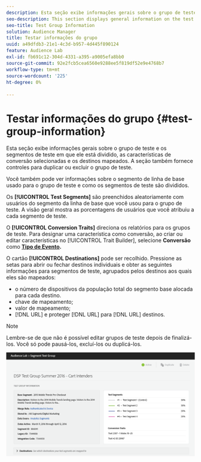 ```yaml
---
description: Esta seção exibe informações gerais sobre o grupo de teste e os segmentos de teste em que ele está dividido, as características de conversão selecionadas e os destinos mapeados. A seção também fornece controles para duplicar ou excluir o grupo de teste.
seo-description: This section displays general information on the test group and the test segments it is divided into, the selected conversion traits and mapped destinations. The section also provides controls for duplicating or deleting the test group.
seo-title: Test Group Information
solution: Audience Manager
title: Testar informações do grupo
uuid: a49dfdb3-21e1-4c3d-b957-4d445f890124
feature: Audience Lab
exl-id: fb691c12-304d-4331-a395-a9005efa8bb0
source-git-commit: 92e2fcb5cea6560e9288ee5f819df52e9e4768b7
workflow-type: tm+mt
source-wordcount: '225'
ht-degree: 0%

---
```


# Testar informações do grupo {#test-group-information}

Esta seção exibe informações gerais sobre o grupo de teste e os segmentos de teste em que ele está dividido, as características de conversão selecionadas e os destinos mapeados. A seção também fornece controles para duplicar ou excluir o grupo de teste.

Você também pode ver informações sobre o segmento de linha de base usado para o grupo de teste e como os segmentos de teste são divididos.

Os **[!UICONTROL Test Segments]** são preenchidos aleatoriamente com usuários do segmento da linha de base que você usou para o grupo de teste. A visão geral mostra as porcentagens de usuários que você atribuiu a cada segmento de teste.

O **[!UICONTROL Conversion Traits]** direciona os relatórios para os grupos de teste. Para designar uma característica como conversão, ao criar ou editar características no [!UICONTROL Trait Builder], selecione **Conversão** como **[Tipo de Evento](../../features/traits/create-onboarded-rule-based-traits.md).**

O cartão **[!UICONTROL Destinations]** pode ser recolhido. Pressione as setas para abrir ou fechar destinos individuais e obter as seguintes informações para segmentos de teste, agrupados pelos destinos aos quais eles são mapeados:

* o número de dispositivos da população total do segmento base alocada para cada destino.
* chave de mapeamento;
* valor de mapeamento;
* [!DNL URL] e proteger [!DNL URL] para [!DNL URL] destinos.

>[!NOTE]
>
>Lembre-se de que não é possível editar grupos de teste depois de finalizá-los. Você só pode pausá-los, excluí-los ou duplicá-los.

![](assets/test-groups-information.PNG)
